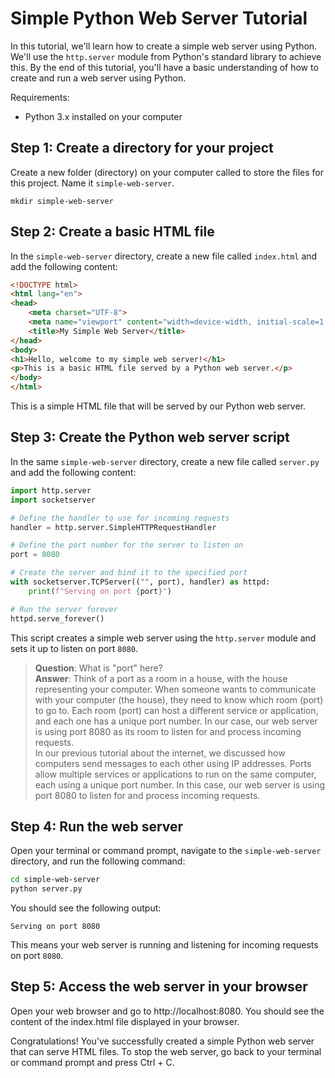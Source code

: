 # Simple Python Web Server Tutorial

In this tutorial, we'll learn how to create a simple web server using Python. We'll use the
`http.server` module from Python's standard library to achieve this. By the end of this tutorial,
you'll have a basic understanding of how to create and run a web server using Python.

Requirements:

- Python 3.x installed on your computer

## Step 1: Create a directory for your project

Create a new folder (directory) on your computer called to store the files for this project. Name
it `simple-web-server`.

```shell
mkdir simple-web-server
```

## Step 2: Create a basic HTML file

In the `simple-web-server` directory, create a new file called `index.html` and add the following
content:

```html
<!DOCTYPE html>
<html lang="en">
<head>
    <meta charset="UTF-8">
    <meta name="viewport" content="width=device-width, initial-scale=1.0">
    <title>My Simple Web Server</title>
</head>
<body>
<h1>Hello, welcome to my simple web server!</h1>
<p>This is a basic HTML file served by a Python web server.</p>
</body>
</html>
```

This is a simple HTML file that will be served by our Python web server.

## Step 3: Create the Python web server script

In the same `simple-web-server` directory, create a new file called `server.py` and add the following
content:

```python
import http.server
import socketserver

# Define the handler to use for incoming requests
handler = http.server.SimpleHTTPRequestHandler

# Define the port number for the server to listen on
port = 8080

# Create the server and bind it to the specified port
with socketserver.TCPServer(("", port), handler) as httpd:
    print(f"Serving on port {port}")

# Run the server forever
httpd.serve_forever()
```

This script creates a simple web server using the `http.server` module and sets it up to listen on
port `8080`.

> **Question**: What is "port" here?<br/> 
> **Answer**: Think of a port as a room in a house, with the house representing your computer. When someone
> wants to communicate with your computer (the house), they need to know which room (port) to go to.
> Each room (port) can host a different service or application, and each one has a unique port number.
> In our case, our web server is using port 8080 as its room to listen for and process incoming
> requests. <br/> 
> In our previous tutorial about the internet, we discussed how computers send messages to each
> other using IP addresses. Ports allow multiple services or applications to run on the same computer,
> each using a unique port number. In this case, our web server is using port 8080 to listen for and
> process incoming requests.

## Step 4: Run the web server

Open your terminal or command prompt, navigate to the `simple-web-server` directory, and run the
following command:

```bash
cd simple-web-server
python server.py
```

You should see the following output:

```
Serving on port 8080
```

This means your web server is running and listening for incoming requests on port `8080`.

## Step 5: Access the web server in your browser

Open your web browser and go to http://localhost:8080. You should see the content of the index.html
file displayed in your browser.

Congratulations! You've successfully created a simple Python web server that can serve HTML files.
To stop the web server, go back to your terminal or command prompt and press Ctrl + C.



